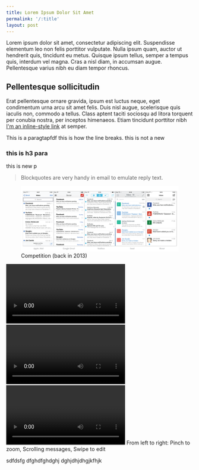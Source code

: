 ```yaml
---
title: Lorem Ipsum Dolor Sit Amet
permalink: '/:title'
layout: post
---
```




Lorem ipsum dolor sit amet, consectetur adipiscing elit. Suspendisse elementum leo non felis porttitor vulputate. Nulla ipsum quam, auctor ut hendrerit quis, tincidunt eu metus. Quisque ipsum tellus, semper a tempus quis, interdum vel magna. Cras a nisl diam, in accumsan augue. Pellentesque varius nibh eu diam tempor rhoncus.

## Pellentesque sollicitudin



Erat pellentesque ornare gravida, ipsum est luctus neque, eget condimentum urna arcu sit amet felis. Duis nisl augue, scelerisque quis iaculis non, commodo a tellus. Class aptent taciti sociosqu ad litora torquent per conubia nostra, per inceptos himenaeos. Etiam tincidunt porttitor nibh [I'm an inline-style link](https://www.google.com) at semper.

This is a paragtapfdf
this is how the line breaks.
this is not a new
### this is h3 para

this is new p

<blockquote>Blockquotes are very handy in email to emulate reply text.</blockquote>

<figure>
	<img src="/images/molto/comp.png" alt="compatition">
	<figcaption class="caption">Competition (back in 2013)</figcaption>
</figure>


<div class="images">
	<video src="/images/molto/pinch.mp4" width="320" controls autoplay loop></video>
	<video src="/images/molto/scroll.mp4" width="320" controls autoplay loop></video>
	<video class="last-in-row" src="/images/molto/edit.mp4" width="320" controls autoplay loop></video>
	<span class="caption multiple-caption">From left to right: Pinch to zoom, Scrolling messages, Swipe to edit</span>
</div>

sdfdsfg
dfghdfghdghj
dghjdhjdhgjkfhjk
